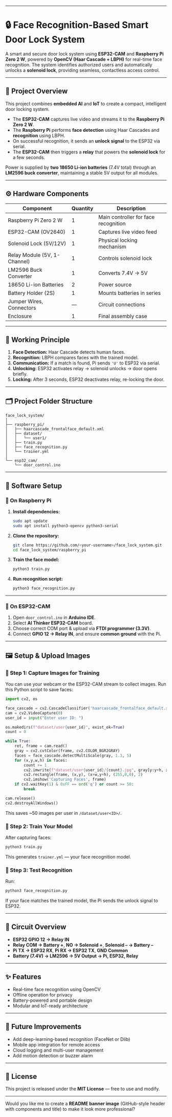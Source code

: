 
---

# 🔒 Face Recognition-Based Smart Door Lock System

A smart and secure door lock system using **ESP32-CAM** and **Raspberry Pi Zero 2 W**, powered by **OpenCV (Haar Cascade + LBPH)** for real-time face recognition. The system identifies authorized users and automatically unlocks a **solenoid lock**, providing seamless, contactless access control.

---

## 🧠 Project Overview

This project combines **embedded AI** and **IoT** to create a compact, intelligent door locking system.

* The **ESP32-CAM** captures live video and streams it to the **Raspberry Pi Zero 2 W**.
* The **Raspberry Pi** performs **face detection** using Haar Cascades and **recognition** using LBPH.
* On successful recognition, it sends an **unlock signal** to the ESP32 via serial.
* The **ESP32-CAM** then triggers a **relay** that powers the **solenoid lock** for a few seconds.

Power is supplied by **two 18650 Li-ion batteries** (7.4V total) through an **LM2596 buck converter**, maintaining a stable 5V output for all modules.

---

## ⚙️ Hardware Components

| Component                    | Quantity | Description                          |
| ---------------------------- | -------- | ------------------------------------ |
| Raspberry Pi Zero 2 W        | 1        | Main controller for face recognition |
| ESP32-CAM (OV2640)           | 1        | Captures live video feed             |
| Solenoid Lock (5V/12V)       | 1        | Physical locking mechanism           |
| Relay Module (5V, 1-Channel) | 1        | Controls solenoid lock               |
| LM2596 Buck Converter        | 1        | Converts 7.4V → 5V                   |
| 18650 Li-ion Batteries       | 2        | Power source                         |
| Battery Holder (2S)          | 1        | Mounts batteries in series           |
| Jumper Wires, Connectors     | —        | Circuit connections                  |
| Enclosure                    | 1        | Final assembly case                  |

---

## 🧩 Working Principle

1. **Face Detection:** Haar Cascade detects human faces.
2. **Recognition:** LBPH compares faces with the trained model.
3. **Communication:** If a match is found, Pi sends `'U'` to ESP32 via serial.
4. **Unlocking:** ESP32 activates relay → solenoid unlocks → door opens briefly.
5. **Locking:** After 3 seconds, ESP32 deactivates relay, re-locking the door.

---

## 🗂️ Project Folder Structure

```
face_lock_system/
│
├── raspberry_pi/
│   ├── haarcascade_frontalface_default.xml
│   ├── dataset/
│   │   └── user1/
│   ├── train.py
│   ├── face_recognition.py
│   └── trainer.yml
│
└── esp32_cam/
    └── door_control.ino
```

---

## 🧰 Software Setup

### 🔹 On Raspberry Pi

1. **Install dependencies:**

   ```bash
   sudo apt update
   sudo apt install python3-opencv python3-serial
   ```

2. **Clone the repository:**

   ```bash
   git clone https://github.com/<your-username>/face_lock_system.git
   cd face_lock_system/raspberry_pi
   ```

3. **Train the face model:**

   ```bash
   python3 train.py
   ```

4. **Run recognition script:**

   ```bash
   python3 face_recognition.py
   ```

---

### 🔹 On ESP32-CAM

1. Open `door_control.ino` in **Arduino IDE**.
2. Select **AI Thinker ESP32-CAM** board.
3. Choose correct COM port & upload via **FTDI programmer (3.3V)**.
4. Connect **GPIO 12 → Relay IN**, and ensure **common ground** with the Pi.

---

## 🖼️ Setup & Upload Images

### 🧩 Step 1: Capture Images for Training

You can use your webcam or the ESP32-CAM stream to collect images.
Run this Python script to save faces:

```python
import cv2, os

face_cascade = cv2.CascadeClassifier('haarcascade_frontalface_default.xml')
cam = cv2.VideoCapture(0)
user_id = input("Enter user ID: ")

os.makedirs(f"dataset/user{user_id}", exist_ok=True)
count = 0

while True:
    ret, frame = cam.read()
    gray = cv2.cvtColor(frame, cv2.COLOR_BGR2GRAY)
    faces = face_cascade.detectMultiScale(gray, 1.3, 5)
    for (x,y,w,h) in faces:
        count += 1
        cv2.imwrite(f"dataset/user{user_id}/{count}.jpg", gray[y:y+h, x:x+w])
        cv2.rectangle(frame, (x,y), (x+w,y+h), (255,0,0), 2)
        cv2.imshow('Capturing Faces', frame)
    if cv2.waitKey(1) & 0xFF == ord('q') or count >= 50:
        break

cam.release()
cv2.destroyAllWindows()
```

This saves ~50 images per user in `/dataset/user<ID>/`.

### 🧩 Step 2: Train Your Model

After capturing faces:

```bash
python3 train.py
```

This generates `trainer.yml` — your face recognition model.

### 🧩 Step 3: Test Recognition

Run:

```bash
python3 face_recognition.py
```

If your face matches the trained model, the Pi sends the unlock signal to ESP32.

---

## 🔌 Circuit Overview

* **ESP32 GPIO 12 → Relay IN**
* **Relay COM → Battery +**, **NO → Solenoid +**, **Solenoid – → Battery –**
* **Pi TX → ESP32 RX**, **Pi RX → ESP32 TX**, **GND Common**
* **Battery (7.4V) → LM2596 → 5V Output → Pi, ESP32, Relay**

---

## ✨ Features

* Real-time face recognition using OpenCV
* Offline operation for privacy
* Battery-powered and portable design
* Modular and IoT-ready architecture

---

## 🚀 Future Improvements

* Add deep-learning-based recognition (FaceNet or Dlib)
* Mobile app integration for remote access
* Cloud logging and multi-user management
* Add motion detection or buzzer alarm

---

## 📜 License

This project is released under the **MIT License** — free to use and modify.

---

Would you like me to create a **README banner image** (GitHub-style header with components and title) to make it look more professional?
